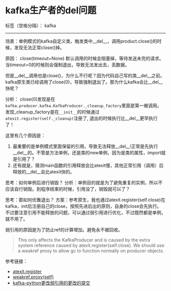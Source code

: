# kafka生产者的del问题

标签（空格分隔）： kafka

---
场景：单例模式的kafka自定义类，触发类中__del__，调用product.close()的时候，发现无法正常close()掉。

原因：
close(timeout=None) 默认调用的时候会阻塞掉，等待发送未完的请求。当timeout=0的时候则会强制退出，导致无法发出去，丟数据。

但是__del__调用也是close()，为什么不行呢？因为代码自己写的类__del__之前。kafka原生类已经调用了close(0)，导致强制退出了。那为什么kafka会比__del__快呢？

分析：
close(0)发现是在`kafka.producer.kafka.KafkaProducer._cleanup_factory`里面是第一被调用。发现_cleanup_factory是在`__init__`的时候通过`atexit.register(self._cleanup)`注册了, 退出的时候执行比__del__更早执行了！

这里有几个原因是：
1. 最重要的是单例模式里面保留的引用，导致无法释放__del__!正常是先执行__del__的。不管是方法单例，还是类的new单例，因为是类的属性，import就是引用了？
2. 还有就是，猜测main函数的引用释放会比atexit慢，其他正常引用（调用）后释放的__del__会比atexit快的。

思考：如何单例后进行销毁？
分析：单例目的就是为了避免重复的实例，所以不应该自行销毁。到程序结束的时候，引用没了，销毁就可以了？

思考：那如何优雅退出？
方案：参考原生，我也通过atexit.register(self.close)在kafka，init后注册自己的close，按照先进后出的原则，自身的close会先执行。不过要注意引用不能释放的问题，可以通过弱引用进行优化，不过既然都是单例，就不用了。

弱引用的原因是为了防止ref的计算增加。避免永不被回收。
> This only affects the KafkaProducer and is caused by the extra system reference caused by atexit.register(self.close). We should use a weakref proxy to allow gc to function normally on producer objects.

参考链接：

- [atexit.register](https://docs.python.org/zh-cn/3/library/atexit.html)
- [weakref.proxy(self)](https://docs.python.org/zh-cn/3/library/weakref.html)
- [kafka-python更改弱引用的更改的提交](https://github.com/dpkp/kafka-python/pull/728/files)


